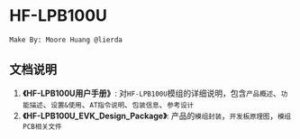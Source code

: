HF-LPB100U
==========

    Make By: Moore Huang @lierda

## 文档说明
1. **《HF-LPB100U用户手册》**: 对`HF-LPB100U`模组的详细说明，包含`产品概述`、`功能描述`、`设置&使用`、`AT指令说明`、`包装信息`、`参考设计`
2. **《HF-LPB100U_EVK_Design_Package》**: 产品的`模组封装`，`开发板原理图`，`模组PCB相关文件`